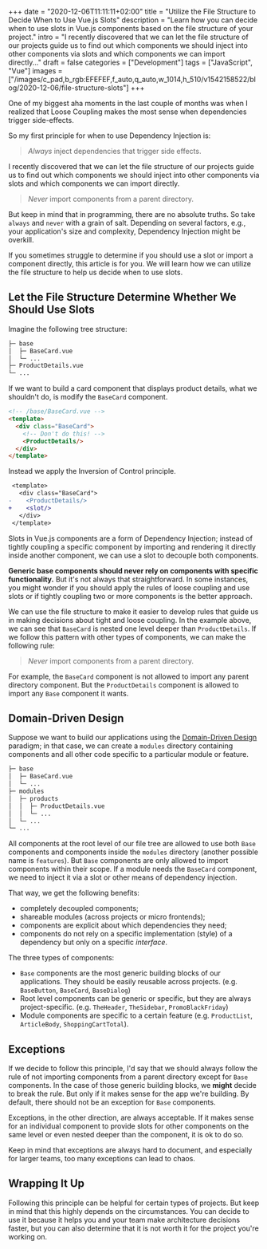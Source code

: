 +++
date = "2020-12-06T11:11:11+02:00"
title = "Utilize the File Structure to Decide When to Use Vue.js Slots"
description = "Learn how you can decide when to use slots in Vue.js components based on the file structure of your project."
intro = "I recently discovered that we can let the file structure of our projects guide us to find out which components we should inject into other components via slots and which components we can import directly..."
draft = false
categories = ["Development"]
tags = ["JavaScript", "Vue"]
images = ["/images/c_pad,b_rgb:EFEFEF,f_auto,q_auto,w_1014,h_510/v1542158522/blog/2020-12-06/file-structure-slots"]
+++

One of my biggest aha moments in the last couple of months was when I realized that Loose Coupling makes the most sense when dependencies trigger side-effects.

So my first principle for when to use Dependency Injection is:

> *Always* inject dependencies that trigger side effects.

I recently discovered that we can let the file structure of our projects guide us to find out which components we should inject into other components via slots and which components we can import directly.

> *Never* import components from a parent directory.

But keep in mind that in programming, there are no absolute truths. So take `always` and `never` with a grain of salt. Depending on several factors, e.g., your application's size and complexity, Dependency Injection might be overkill.

If you sometimes struggle to determine if you should use a slot or import a component directly, this article is for you. We will learn how we can utilize the file structure to help us decide when to use slots.

## Let the File Structure Determine Whether We Should Use Slots

Imagine the following tree structure:

```bash
├─ base
│  ├─ BaseCard.vue
│  └─ ... 
├─ ProductDetails.vue
└─ ...
```

If we want to build a card component that displays product details, what we shouldn't do, is modify the `BaseCard` component.

```html
<!-- /base/BaseCard.vue -->
<template>
  <div class="BaseCard">
    <!-- Don't do this! -->
    <ProductDetails/>
  </div>
</template>
```

Instead we apply the Inversion of Control principle.

```diff
 <template>
   <div class="BaseCard">
-    <ProductDetails/>
+    <slot/>
   </div>
 </template>
```

Slots in Vue.js components are a form of Dependency Injection; instead of tightly coupling a specific component by importing and rendering it directly inside another component, we can use a slot to decouple both components.

**Generic base components should never rely on components with specific functionality.** But it's not always that straightforward. In some instances, you might wonder if you should apply the rules of loose coupling and use slots or if tightly coupling two or more components is the better approach.

We can use the file structure to make it easier to develop rules that guide us in making decisions about tight and loose coupling. In the example above, we can see that `BaseCard` is nested one level deeper than `ProductDetails`. If we follow this pattern with other types of components, we can make the following rule:

> *Never* import components from a parent directory.

For example, the `BaseCard` component is not allowed to import any parent directory component. But the `ProductDetails` component is allowed to import any `Base` component it wants.

## Domain-Driven Design

Suppose we want to build our applications using the [Domain-Driven Design](https://vueschool.io/articles/vuejs-tutorials/domain-driven-design-in-nuxt-apps/) paradigm; in that case, we can create a `modules` directory containing components and all other code specific to a particular module or feature.

```bash
├─ base
│  ├─ BaseCard.vue
│  └─ ... 
├─ modules
│  ├─ products
│  │  ├─ ProductDetails.vue
│  │  └─ ...
│  └─ ... 
└─ ...
```

All components at the root level of our file tree are allowed to use both `Base` components and components inside the `modules` directory (another possible name is `features`). But `Base` components are only allowed to import components within their scope. If a module needs the `BaseCard` component, we need to inject it via a slot or other means of dependency injection.

That way, we get the following benefits:

- completely decoupled components;
- shareable modules (across projects or micro frontends);
- components are explicit about which dependencies they need;
- components do not rely on a specific implementation (style) of a dependency but only on a specific *interface*.

The three types of components:

- `Base` components are the most generic building blocks of our applications. They should be easily reusable across projects. (e.g. `BaseButton`, `BaseCard`, `BaseDialog`)
- Root level components can be generic or specific, but they are always project-specific. (e.g. `TheHeader`, `TheSidebar`, `PromoBlackFriday`)
- Module components are specific to a certain feature (e.g. `ProductList`, `ArticleBody`, `ShoppingCartTotal`).

## Exceptions

If we decide to follow this principle, I'd say that we should always follow the rule of not importing components from a parent directory except for `Base` components. In the case of those generic building blocks, we **might** decide to break the rule. But only if it makes sense for the app we're building. By default, there should not be an exception for `Base` components.

Exceptions, in the other direction, are always acceptable. If it makes sense for an individual component to provide slots for other components on the same level or even nested deeper than the component, it is ok to do so.

Keep in mind that exceptions are always hard to document, and especially for larger teams, too many exceptions can lead to chaos.

## Wrapping It Up

Following this principle can be helpful for certain types of projects. But keep in mind that this highly depends on the circumstances. You can decide to use it because it helps you and your team make architecture decisions faster, but you can also determine that it is not worth it for the project you're working on.
